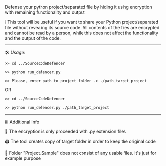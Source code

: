 Defense your python project/separated file by hiding it using encryption with remaining functionality and output

❕ This tool will be useful if you want to share your Python project/separated file without revealing its source code. All contents of the files are encrypted and cannot be read by a person, while this does not affect the functionality and the output of the code.

--------------------------------------------

🛠 *Usage*:

```
>> cd ../SourceCodeDefencer

>> python run_defencer.py

>> Please, enter path to project folder -> ./path_target_project
```
OR

```
>> cd ../SourceCodeDefencer

>> python run_defencer.py ./path_target_project
```

--------------------------------------------

ℹ️ℹ️ℹ️ Additional info

🐍 The encryption is only proceeded with .py extension files

🖨 The tool creates copy of target folder in order to keep the original code

📂 Folder "Project_Sample" does not consist of any usable files. It's just for example purpose
